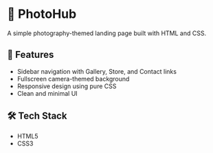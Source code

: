 # 📸 PhotoHub

A simple photography-themed landing page built with HTML and CSS.

## 🚀 Features
- Sidebar navigation with Gallery, Store, and Contact links
- Fullscreen camera-themed background
- Responsive design using pure CSS
- Clean and minimal UI

## 🛠 Tech Stack
- HTML5
- CSS3